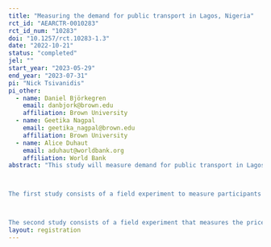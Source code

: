 ```yaml
---
title: "Measuring the demand for public transport in Lagos, Nigeria"
rct_id: "AEARCTR-0010283"
rct_id_num: "10283"
doi: "10.1257/rct.10283-1.3"
date: "2022-10-21"
status: "completed"
jel: ""
start_year: "2023-05-29"
end_year: "2023-07-31"
pi: "Nick Tsivanidis"
pi_other:
  - name: Daniel Björkegren
    email: danbjork@brown.edu
    affiliation: Brown University
  - name: Geetika Nagpal
    email: geetika_nagpal@brown.edu
    affiliation: Brown University
  - name: Alice Duhaut
    email: aduhaut@worldbank.org
    affiliation: World Bank
abstract: "This study will measure demand for public transport in Lagos. 

The first study consists of a field experiment to measure participants value of wait time. The experiment hinges around an SMS-based app (playable on all cellphones)  in which participants arrive at a bus stop and are offered a payment amount to wait for a number of minutes before boarding their bus. Enumerators stationed at the bus stops have a tablet which displays a secret code that changes each minute; participants text these codes to our shortwhen they arrive to register their arrival time and receive their offer. If they accept the offer, they send the code displayed after the specified amount of time has elapsed to verify they waited. We randomize the offers of payments and waits; participants' decisions to accept or reject the offers reveal their value of wait time.

The second study consists of a field experiment that measures the price elasticity of demand for transport services. In collaboration with the transit regulator in Lagos, we have developed a way in which price subsidies can be administered via the swipe cards used to the pay for the formal bus system in Lagos."
layout: registration
---
```


